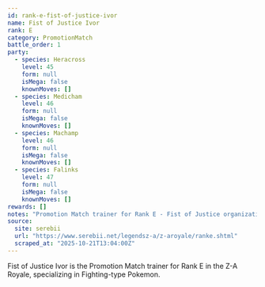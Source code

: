 ```yaml
---
id: rank-e-fist-of-justice-ivor
name: Fist of Justice Ivor
rank: E
category: PromotionMatch
battle_order: 1
party:
  - species: Heracross
    level: 45
    form: null
    isMega: false
    knownMoves: []
  - species: Medicham
    level: 46
    form: null
    isMega: false
    knownMoves: []
  - species: Machamp
    level: 46
    form: null
    isMega: false
    knownMoves: []
  - species: Falinks
    level: 47
    form: null
    isMega: false
    knownMoves: []
rewards: []
notes: "Promotion Match trainer for Rank E - Fist of Justice organization member specializing in Fighting-types"
source:
  site: serebii
  url: "https://www.serebii.net/legendsz-a/z-aroyale/ranke.shtml"
  scraped_at: "2025-10-21T13:04:00Z"
---
```


Fist of Justice Ivor is the Promotion Match trainer for Rank E in the Z-A Royale, specializing in Fighting-type Pokemon.
